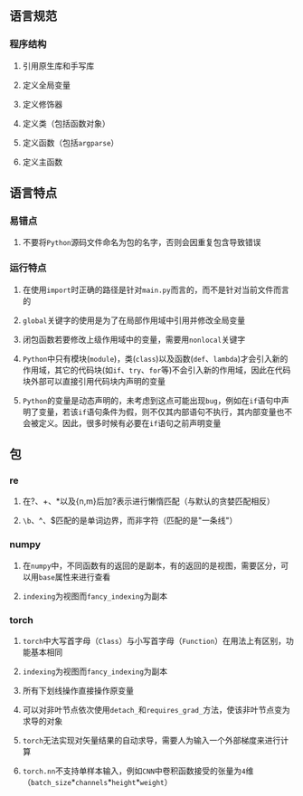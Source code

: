 语言规范
--------

### 程序结构

1.  引用原生库和手写库

2.  定义全局变量

3.  定义修饰器

4.  定义类（包括函数对象）

5.  定义函数（包括`argparse`）

6.  定义主函数

语言特点
--------

### 易错点

1.  不要将`Python`源码文件命名为包的名字，否则会因重复包含导致错误

### 运行特点

1.  在使用`import`时正确的路径是针对`main.py`而言的，而不是针对当前文件而言的

2.  `global`关键字的使用是为了在局部作用域中引用并修改全局变量

3.  闭包函数若要修改上级作用域中的变量，需要用`nonlocal`关键字

4.  `Python`中只有模块(`module`)，类(`class`)以及函数(`def`、`lambda`)才会引入新的作用域，其它的代码块(如`if`、`try`、`for`等)不会引入新的作用域，因此在代码块外部可以直接引用代码块内声明的变量

5.  `Python`的变量是动态声明的，未考虑到这点可能出现`bug`，例如在`if`语句中声明了变量，若该`if`语句条件为假，则不仅其内部语句不执行，其内部变量也不会被定义。因此，很多时候有必要在`if`语句之前声明变量

包
--

### re

1.  在?、+、\*以及{n,m}后加?表示进行懒惰匹配（与默认的贪婪匹配相反）

2.  `\b`、^、$匹配的是单词边界，而非字符（匹配的是"一条线"）

### numpy

1.  在`numpy`中，不同函数有的返回的是副本，有的返回的是视图，需要区分，可以用`base`属性来进行查看

2.  `indexing`为视图而`fancy_indexing`为副本

### torch

1.  `torch`中大写首字母（`Class`）与小写首字母（`Function`）在用法上有区别，功能基本相同

2.  `indexing`为视图而`fancy_indexing`为副本

3.  所有下划线操作直接操作原变量

4.  可以对非叶节点依次使用`detach_`和`requires_grad_`方法，使该非叶节点变为求导的对象

5.  `torch`无法实现对矢量结果的自动求导，需要人为输入一个外部梯度来进行计算

6.  `torch.nn`不支持单样本输入，例如`CNN`中卷积函数接受的张量为`4`维（`batch_size`\*`channels`\*`height`\*`weight`）